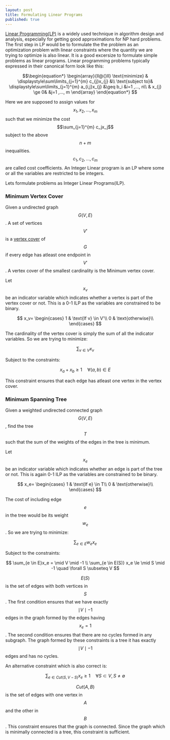 ```yaml
---
layout: post
title: Formulating Linear Programs
published: true
---
```


[Linear Programming(LP)](https://en.wikipedia.org/wiki/Linear_programming) is a widely used technique in algorithm design and analysis, especially for getting good approximations for NP hard problems. The first step in LP would be to formulate the the problem as an optimization problem with linear constraints where the quantity we are trying to optimize is also linear. It is a good excersize to formulate simple problems as linear programs.
Linear programming problems typically expressed in their canonical form look like this:


$$\begin{equation*}
\begin{array}{ll@{}ll}
\text{minimize}  & \displaystyle\sum\limits_{j=1}^{m} c_{j}x_{j} &\\
\text{subject to}& \displaystyle\sum\limits_{j=1}^{m} a_{i,j}x_{j} &\geq b_i  &i=1 ,..., n\\
                 &                                                x_{j} \ge 0& &j=1 ,..., m
\end{array}
\end{equation*}
$$

Here we are supposed to assign values for $$x_1,x_2,...,x_m$$ such that we minimize the cost $$\sum_{j=1}^{m} c_jx_j$$ subject to the above $$n + m$$ inequalities. $$c_1,c_2,...,c_m$$ are called cost coefficients.  An Integer Linear program is an LP where some or all the variables are restricted to be integers. 

Lets formulate problems as Integer Linear Programs(ILP).

### Minimum Vertex Cover
Given a undirected graph $$G(V,E)$$. A set of vertices $$V'$$ is a [vertex cover](https://en.wikipedia.org/wiki/Vertex_cover) of $$G$$ if every edge has atleast one endpoint in $$V'$$. A vertex cover of the smallest cardinality is the Minimum vertex cover. 

Let $$x_v$$ be an indicator variable which indicates whether a vertex is part of the vertex cover or not. This is a 0-1 ILP as the variables are constrained to be binary.

$$
x_v=
\begin{cases}
1 & \text{If v} \in V'\\
0 & \text{otherwise}\\
\end{cases}
$$

The cardinality of the vertex cover is simply the sum of all the indicator variables. So we are trying to minimize:

$$
\sum_{v \in V} x_v
$$

Subject to the constraints:

$$
x_a+x_b \ge 1 \quad \forall (a,b) \in E
$$

This constraint ensures that each edge has atleast one vertex in the vertex cover.

### Minimum Spanning Tree
Given a weighted undirected connected graph $$G(V,E)$$, find the tree $$T$$ such that the sum of the weights of the edges in the tree is minimum.

Let $$x_e$$ be an indicator variable which indicates whether an edge is part of the tree or not. This is again 0-1 ILP as the variables are constrained to be binary.

$$
x_e=
\begin{cases}
1 & \text{If e} \in T\\
0 & \text{otherwise}\\
\end{cases}
$$

The cost of including edge $$e$$ in the tree would be its weight $$w_e$$.
So we are trying to minimize:

$$ \sum_{e \in E}w_ex_e$$

Subject to the constraints:

$$ \sum_{e \in E}x_e = \mid V \mid -1  \\
\sum_{e \in E(S)} x_e \le \mid S \mid -1 \quad \forall S \subseteq V
$$

$$E(S) $$ is the set of edges with both vertices in $$S$$. The first condition ensures that we have exactly $$\mid V\mid -1$$ edges in the graph formed by the edges having $$x_e=1$$. The second condition ensures that there are no cycles formed in any subgraph. The graph formed by these constraints is a tree it has exactly $$\mid V\mid -1$$ edges and has no cycles.

An alternative constraint which is also correct is:

$$\sum_{e \in Cut(S,V-S)} x_e \ge 1 \quad \forall S \subset V, S\neq \emptyset$$

$$Cut(A,B)$$ is the set of edges with one vertex in $$A$$ and the other in $$B$$. This constraint ensures that the graph is connected. Since the graph which is minimally connected is a tree, this constraint is sufficient.
